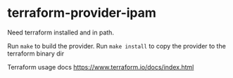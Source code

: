 # terraform-provider-ipam

Need terraform installed and in path.

Run `make` to build the provider.
Run `make install` to copy the provider to the terraform binary dir

Terraform usage docs https://www.terraform.io/docs/index.html
